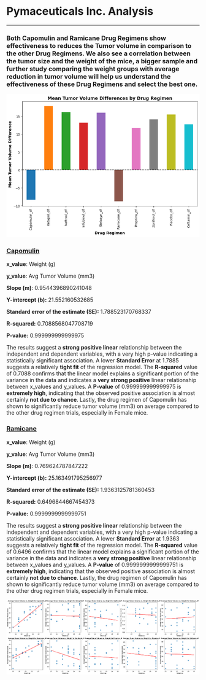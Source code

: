 # Pymaceuticals Inc. Analysis
---
### Both Capomulin and Ramicane Drug Regimens show effectiveness to reduces the Tumor volume in comparison to the other Drug Regimens. We also see a correlation between the tumor size and the weight of the mice, a bigger sample and further study comparing the weight groups with average reduction in tumor volume will help us understand the effectiveness of these Drug Regimens and select the best one.

![image](https://github.com/Saurabh-Lakhanpal/matplotlib-challenge/blob/main/Pymaceuticals/mean_tumor_reduction.png)

### <ins>Capomulin</ins>

<p><strong>x_value</strong>: Weight (g)</p>
<p><strong>y_value</strong>: Avg Tumor Volume (mm3)</p>
<p><strong>Slope (m)</strong>: 0.9544396890241048</p>
<p><strong>Y-intercept (b):</strong> 21.552160532685</p>
<p><strong>Standard error of the estimate (SE):</strong> 1.788523170768337</p>
<p><strong>R-squared:</strong> 0.7088568047708719</p>
<p><strong>P-value:</strong> 0.999999999999975</p> 

<p>The results suggest a <strong>strong positive linear</strong> relationship between the independent and dependent variables, with a very high p-value indicating a statistically significant association.
A lower <strong>Standard Error</strong> at 1.7885 suggests a relatively <strong>tight fit</strong> of the regression model.    
The <strong>R-squared</strong> value of 0.7088 confirms that the linear model explains a significant portion of the variance in the data and indicates a <strong> very strong positive</strong> linear relationship between x_values and y_values.
A <strong>P-value</strong> of 0.999999999999975 is <strong>extremely high</strong>, indicating that the observed positive association is almost certainly <strong>not due to chance</strong>. Lastly, the drug regimen of Capomulin has shown to significantly reduce tumor volume (mm3) on average compared to the other drug regimen trials, especially in Female mice.
</p>

### <ins>Ramicane</ins>

<p><strong>x_value</strong>: Weight (g)</p>
<p><strong>y_value</strong>: Avg Tumor Volume (mm3)</p>
<p><strong>Slope (m)</strong>: 0.769624787847222</p>
<p><strong>Y-intercept (b):</strong> 25.163491795256977</p>
<p><strong>Standard error of the estimate (SE):</strong> 1.9363125781360453</p>
<p><strong>R-squared:</strong> 0.6496844667454373</p>
<p><strong>P-value:</strong> 0.9999999999999751</p> 

<p>The results suggest a <strong>strong positive linear</strong> relationship between the independent and dependent variables, with a very high p-value indicating a statistically significant association.
A lower <strong>Standard Error</strong> at 1.9363 suggests a relatively <strong>tight fit</strong> of the regression model.    
The <strong>R-squared</strong> value of 0.6496 confirms that the linear model explains a significant portion of the variance in the data and indicates a <strong> very strong positive</strong> linear relationship between x_values and y_values.
A <strong>P-value</strong> of 0.9999999999999751 is <strong>extremely high</strong>, indicating that the observed positive association is almost certainly <strong>not due to chance</strong>. Lastly, the drug regimen of Capomulin has shown to significantly reduce tumor volume (mm3) on average compared to the other drug regimen trials, especially in Female mice.
</p>

![image](https://github.com/Saurabh-Lakhanpal/matplotlib-challenge/blob/main/Pymaceuticals/drug_slopes.png)

